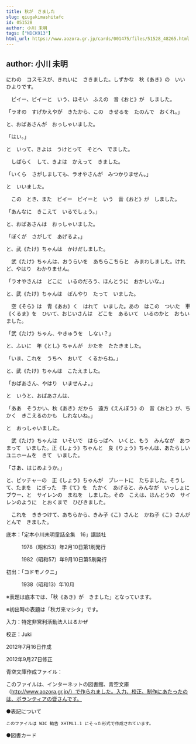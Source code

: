 ```yaml
---
title: 秋が　きました
slug: qiugakimashitafc
id: 051528
author: 小川 未明
tags: ["NDCK913"]
html_url: https://www.aozora.gr.jp/cards/001475/files/51528_48265.html
---
```


## author: 小川 未明

にわの　コスモスが、きれいに　さきました。しずかな　秋《あき》の　いい　ひよりです。

　ピイー、ピイーと　いう、ほそい　ふえの　音《おと》が　しました。

「ラオの　すげかえやが　きたから、この　きせるを　たのんで　おくれ。」

と、おばあさんが　おっしゃいました。

「はい。」

と　いって、きよは　うけとって　そとへ　でました。

　しばらく　して、きよは　かえって　きました。

「いくら　さがしましても、ラオやさんが　みつかりません。」

と　いいました。

　この　とき、また　ピイー　ピイーと　いう　音《おと》が　しました。

「あんなに　きこえて　いるでしょう。」

と、おばあさんは　おっしゃいました。

「ぼくが　さがして　あげるよ。」

と、武《たけ》ちゃんは　かけだしました。

　武《たけ》ちゃんは、おうらいを　あちらこちらと　みまわしました。けれど、やはり　わかりません。

「ラオやさんは　どこに　いるのだろう、ほんとうに　おかしいな。」

と、武《たけ》ちゃんは　ぼんやり　たって　いました。

　空《そら》は　青《あお》く　はれて　いました。あの　はこの　ついた　車《くるま》を　ひいて、おじいさんは　どこを　あるいて　いるのかと　おもいました。

「武《たけ》ちゃん、やきゅうを　しない？」

と、ふいに　年《とし》ちゃんが　かたを　たたきました。

「いま、これを　うちへ　おいて　くるからね。」

と、武《たけ》ちゃんは　こたえました。

「おばあさん、やはり　いませんよ。」

と　いうと、おばあさんは、

「ああ　そうかい、秋《あき》だから　遠方《えんぽう》の　音《おと》が、ちかく　きこえるのかも　しれないね。」

と　おっしゃいました。

　武《たけ》ちゃんは　いそいで　はらっぱへ　いくと、もう　みんなが　あつまって　いました。正《しょう》ちゃんと　良《りょう》ちゃんは、あたらしい　ユニホームを　きて　いました。

「さあ、はじめようか。」

と、ピッチャーの　正《しょう》ちゃんが　プレートに　たちました。そうして、たまを　にぎった　手《て》を　たかく　あげると、みんなが　いっしょに　ブウー、と　サイレンの　まねを　しました。その　こえは、ほんとうの　サイレンのように　とおくまで　ひびきました。

　これを　ききつけて、あちらから、きみ子《こ》さんと　かね子《こ》さんが　とんで　きました。













底本：「定本小川未明童話全集　16」講談社

　　　1978（昭和53）年2月10日第1刷発行

　　　1982（昭和57）年9月10日第5刷発行

初出：「コドモノクニ」

　　　1938（昭和13）年10月

※表題は底本では、「秋《あき》が　きました」となっています。

※初出時の表題は「秋ガ来マシタ」です。

入力：特定非営利活動法人はるかぜ

校正：Juki

2012年7月16日作成

2012年9月27日修正

青空文庫作成ファイル：

このファイルは、インターネットの図書館、青空文庫（http://www.aozora.gr.jp/）で作られました。入力、校正、制作にあたったのは、ボランティアの皆さんです。











●表記について


	このファイルは W3C 勧告 XHTML1.1 にそった形式で作成されています。







●図書カード